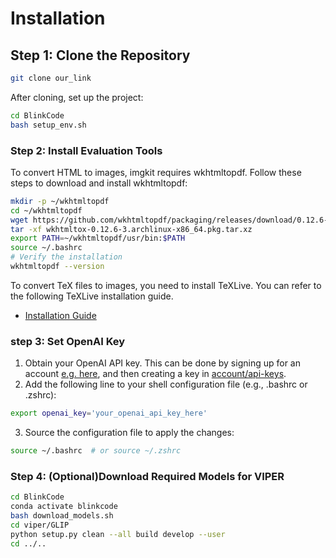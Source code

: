 # Installation
## Step 1: Clone the Repository
```bash
git clone our_link
```
After cloning, set up the project:
```bash
cd BlinkCode
bash setup_env.sh
```
### Step 2: Install Evaluation Tools
To convert HTML to images, imgkit requires wkhtmltopdf. Follow these steps to download and install wkhtmltopdf:
```bash
mkdir -p ~/wkhtmltopdf
cd ~/wkhtmltopdf
wget https://github.com/wkhtmltopdf/packaging/releases/download/0.12.6-3/wkhtmltox-0.12.6-3.archlinux-x86_64.pkg.tar.xz
tar -xf wkhtmltox-0.12.6-3.archlinux-x86_64.pkg.tar.xz
export PATH=~/wkhtmltopdf/usr/bin:$PATH
source ~/.bashrc
# Verify the installation
wkhtmltopdf --version 
```
To convert TeX files to images, you need to install TeXLive. You can refer to the following TeXLive installation guide.
- [Installation Guide](./Installl_TeXlive.md)

### step 3: Set OpenAI Key
1. Obtain your OpenAI API key. This can be done by signing up for an account [e.g. here](https://platform.openai.com/), and then creating a key in [account/api-keys](https://platform.openai.com/account/api-keys). 
2. Add the following line to your shell configuration file (e.g., .bashrc or .zshrc):
```bash
export openai_key='your_openai_api_key_here'
```
3. Source the configuration file to apply the changes:
```bash
source ~/.bashrc  # or source ~/.zshrc
```
### Step 4: (Optional)Download Required Models for VIPER
```bash 
cd BlinkCode
conda activate blinkcode
bash download_models.sh
cd viper/GLIP
python setup.py clean --all build develop --user
cd ../..
```
